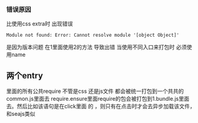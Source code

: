 ### 错误原因
比使用css extra时 出现错误

```
Module not found: Error: Cannot resolve module '[object Object]'
```
是因为版本问题   在1里面使用2的方法 导致出错
当使用不同入口来打包时 必须使用name
## 两个entry 
里面的所有公共require 不管是css 还是js文件 都会被统一打包到一个共共的common.js里面去
require.ensure里面require的包会被打包到1.bundle.js里面去。然后比如该语句是在click里面 的 ，则只有在点击时才会去异步加载该文件，和seajs类似